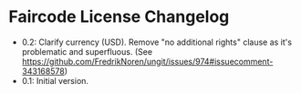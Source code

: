 # Faircode License Changelog

- 0.2: Clarify currency (USD). Remove "no additional rights" clause as it's problematic and superfluous. (See https://github.com/FredrikNoren/ungit/issues/974#issuecomment-343168578)
- 0.1: Initial version.

